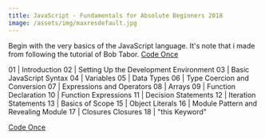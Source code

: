 ```yaml
---
title: JavaScript - Fundamentals for Absolute Beginners 2018
image: /assets/img/maxresdefault.jpg
---
```


Begin with the very basics of the JavaScript language. It's note that i made from following the tutorial of Bob Tabor. 
[Code Once](https://www.youtube.com/watch?v=YMvzfQSI6pQ)

01 | Introduction
02 | Setting Up the Development Environment
03 | Basic JavaScript Syntax
04 | Variables
05 | Data Types 
06 | Type Coercion and Conversion
07 | Expressions and Operators
08 | Arrays
09 | Function Declaration
10 | Function Expressions
11 | Decision Statements
12 | Iteration Statements
13 | Basics of Scope
15 | Object Literals
16 | Module Pattern and Revealing Module
17 | Closures Closures
18 | "this Keyword"


[Code Once](https://www.youtube.com/watch?v=YMvzfQSI6pQ)
